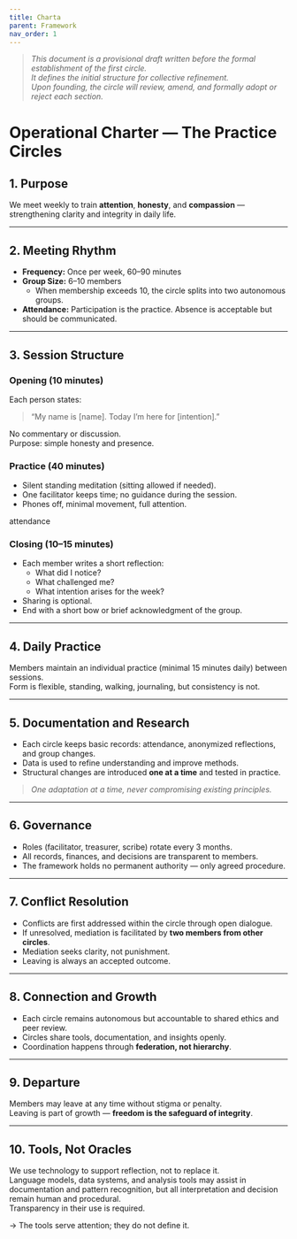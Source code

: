 ```yaml
---
title: Charta
parent: Framework
nav_order: 1
---
```


> *This document is a provisional draft written before the formal establishment of the first circle.  
> It defines the initial structure for collective refinement.  
> Upon founding, the circle will review, amend, and formally adopt or reject each section.*


# Operational Charter — The Practice Circles

## 1. Purpose
We meet weekly to train **attention**, **honesty**, and **compassion** — strengthening clarity and integrity in daily life.

---

## 2. Meeting Rhythm

- **Frequency:** Once per week, 60–90 minutes  
- **Group Size:** 6–10 members  
  - When membership exceeds 10, the circle splits into two autonomous groups.  
- **Attendance:** Participation is the practice. Absence is acceptable but should be communicated.

---

## 3. Session Structure

### Opening (10 minutes)
Each person states:  
> “My name is [name]. Today I’m here for [intention].”

No commentary or discussion.  
Purpose: simple honesty and presence.

### Practice (40 minutes)
- Silent standing meditation (sitting allowed if needed).  
- One facilitator keeps time; no guidance during the session.  
- Phones off, minimal movement, full attention.

attendance
### Closing (10–15 minutes)
- Each member writes a short reflection:
  - What did I notice?  
  - What challenged me?  
  - What intention arises for the week?  
- Sharing is optional.  
- End with a short bow or brief acknowledgment of the group.

---

## 4. Daily Practice
Members maintain an individual practice (minimal 15 minutes daily) between sessions.  
Form is flexible, standing, walking, journaling, but consistency is not.

---

## 5. Documentation and Research
- Each circle keeps basic records: attendance, anonymized reflections, and group changes.  
- Data is used to refine understanding and improve methods.  
- Structural changes are introduced **one at a time** and tested in practice.  
> *One adaptation at a time, never compromising existing principles.*

---

## 6. Governance
- Roles (facilitator, treasurer, scribe) rotate every 3 months.  
- All records, finances, and decisions are transparent to members.  
- The framework holds no permanent authority — only agreed procedure.

---

## 7. Conflict Resolution
- Conflicts are first addressed within the circle through open dialogue.  
- If unresolved, mediation is facilitated by **two members from other circles**.  
- Mediation seeks clarity, not punishment.  
- Leaving is always an accepted outcome.

---

## 8. Connection and Growth
- Each circle remains autonomous but accountable to shared ethics and peer review.  
- Circles share tools, documentation, and insights openly.  
- Coordination happens through **federation, not hierarchy**.

---

## 9. Departure
Members may leave at any time without stigma or penalty.  
Leaving is part of growth — **freedom is the safeguard of integrity**.

---
## 10. Tools, Not Oracles
We use technology to support reflection, not to replace it.  
Language models, data systems, and analysis tools may assist in documentation and pattern recognition, but all interpretation and decision remain human and procedural.  
Transparency in their use is required.  

→ The tools serve attention; they do not define it.
